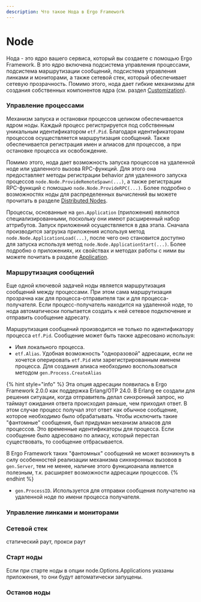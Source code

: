 ```yaml
---
description: Что такое Нода в Ergo Framework
---
```


# Node

Нода - это ядро вашего сервиса, который вы создаете с помощью Ergo Framework. В это ядро включена подсистема управления процессами, подсистема маршрутизации сообщений, подсистема управления линками и мониторами, а также сетевой стек, который обеспечивает сетевую прозрачность. Помимо этого, нода дает гибкие механизмы для создания собственных компонентов ядра (см. раздел [Customization](../advanced/customization/)).

### Управление процессами

Механизм запуска и остановки процессов целиком обеспечивается ядром ноды. Каждый процесс регистрируется под собственным уникальным идентификатором `etf.Pid`. Благодаря идентификаторам процессов осуществляется маршрутизация сообщений. Также обеспечивается регистрация имен и алиасов для процессов, а при остановке процесса их освобождение.

Помимо этого, нода дает возможность запуска процессов на удаленной ноде или удаленного вызова RPC-функций. Для этого она предоставляет методы регистрации behavior для удаленного запуска процессов `node.Node.ProvideRemoteSpawn(...)`, а также регистрации RPC-функций с помощью `node.Node.ProvideRPC(...)`. Более подробно о возможностях ноды для распределенных вычислений вы можете прочитать в разделе [Distributed Nodes](distributed-nodes/).

Процессы, основанные на `gen.Application` (приложения) являются специализированными, поскольку они имеют расширенный набор аттрибутов. Запуск приложений осуществляется в два этапа. Сначала производится загрузка приложения используя метод `node.Node.ApplicationLoad(...)`, после чего оно становится доступно для запуска используя метод `node.Node.ApplicationStart(...)`. Более подробно о приложениях, их свойствах и методах работы с ними вы можете почитать в разделе [Application](../generic-behaviors/application.md).

### Маршрутизация сообщений

Еще одной ключевой задачей ноды является маршрутизация сообщений между процессами. При этом сама маршрутизация прозрачна как для процесса-отправителя так и для процесса-получателя. Если процесс-получатель находится на удаленной ноде, то нода автоматически попытается создать к ней сетевое подключение и отправить сообщение адресату.

Маршрутизация сообщений производится не только по идентификатору процесса `etf.Pid`. Сообщение может быть также адресовано используя:&#x20;

* Имя локального процесса.
* `etf.Alias`. Удобная возможность "одноразовой" адресации, если не хочется оперировать `etf.Pid` или зарегистрированным именем процесса. Для создания алиаса необходимо воспользоваться методом `gen.Process.CreateAlias`

{% hint style="info" %}
Эта опция адресации появилась в Ergo Framework 2.0.0 как поддержка Erlang/OTP 24.0. В Erlang ee создали для решения ситуации, когда отправитель делал синхронный запрос, но таймаут ожидания ответа происходил раньше, чем приходил ответ. В этом случае процесс получал этот ответ как обычное сообщение, которое необходимо было обрабатывать. Чтобы исключить такие "фантомные" сообщения, был придуман механизм алиасов для процессов. Это временные идентификаторы для процесса. Если сообщение было адресовано по алиасу, который перестал существовать, то сообщение отбрасывается.

В Ergo Framework таких "фантомных" сообщений не может возникнуть в силу особенностей реализации механизма синхнронных вызовов в `gen.Server`, тем не менее, наличие этого функциоанала является полезным, т.к. расширяет возможности адресации процессов.
{% endhint %}

* `gen.ProcessID`. Используется для отправки сообщения получателю на удаленной ноде по имени процесса получателя.

### Управление линками и мониторами



### Сетевой стек

статический раут, прокси раут

### Старт ноды

Если при старте ноды в опции node.Options.Applications указаны приложения, то они будут автоматически запущены.&#x20;

### Останов ноды



